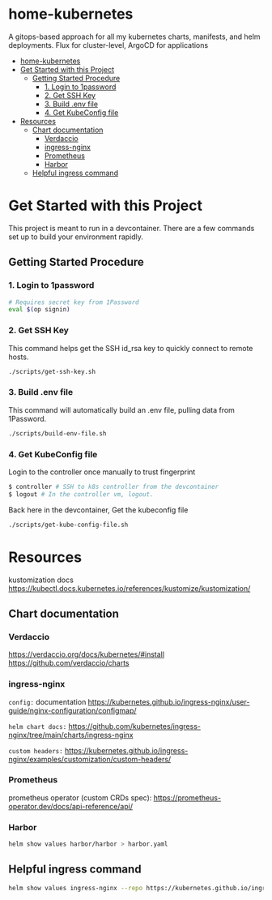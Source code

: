 # home-kubernetes
A gitops-based approach for all my kubernetes charts, manifests, and helm deployments. Flux for cluster-level, ArgoCD for applications

- [home-kubernetes](#home-kubernetes)
- [Get Started with this Project](#get-started-with-this-project)
  - [Getting Started Procedure](#getting-started-procedure)
    - [1. Login to 1password](#1-login-to-1password)
    - [2. Get SSH Key](#2-get-ssh-key)
    - [3. Build .env file](#3-build-env-file)
    - [4. Get KubeConfig file](#4-get-kubeconfig-file)
- [Resources](#resources)
  - [Chart documentation](#chart-documentation)
    - [Verdaccio](#verdaccio)
    - [ingress-nginx](#ingress-nginx)
    - [Prometheus](#prometheus)
    - [Harbor](#harbor)
  - [Helpful ingress command](#helpful-ingress-command)


# Get Started with this Project

This project is meant to run in a devcontainer.  There are a few commands set up to build your environment rapidly.

## Getting Started Procedure

### 1. Login to 1password
```sh
# Requires secret key from 1Password
eval $(op signin)
```

### 2. Get SSH Key

This command helps get the SSH id_rsa key to quickly connect to remote hosts.

```sh
./scripts/get-ssh-key.sh
```

### 3. Build .env file

This command will automatically build an .env file, pulling data from 1Password.

```sh
./scripts/build-env-file.sh
```

### 4. Get KubeConfig file

Login to the controller once manually to trust fingerprint
```sh
$ controller # SSH to k8s controller from the devcontainer
$ logout # In the controller vm, logout.
```

Back here in the devcontainer, Get the kubeconfig file
```sh
./scripts/get-kube-config-file.sh
```

# Resources

kustomization docs
https://kubectl.docs.kubernetes.io/references/kustomize/kustomization/

## Chart documentation

### Verdaccio
https://verdaccio.org/docs/kubernetes/#install
https://github.com/verdaccio/charts

### ingress-nginx

`config:` documentation https://kubernetes.github.io/ingress-nginx/user-guide/nginx-configuration/configmap/

`helm chart docs:` https://github.com/kubernetes/ingress-nginx/tree/main/charts/ingress-nginx

`custom headers:`
https://kubernetes.github.io/ingress-nginx/examples/customization/custom-headers/

### Prometheus

prometheus operator (custom CRDs spec): https://prometheus-operator.dev/docs/api-reference/api/

### Harbor

```sh
helm show values harbor/harbor > harbor.yaml
```

## Helpful ingress command

```sh
helm show values ingress-nginx --repo https://kubernetes.github.io/ingress-nginx > temp.yaml
```